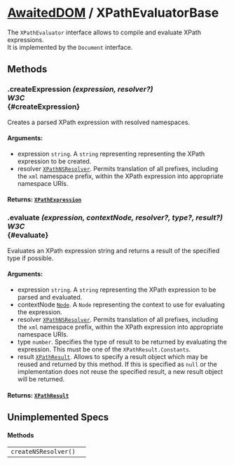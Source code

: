# [AwaitedDOM](../basic-client/awaited-dom) <span>/</span> XPathEvaluatorBase

<div class='overview'>The&nbsp;<code>XPathEvaluator</code> interface allows to compile and evaluate XPath expressions.</div>

<div class='overview'>It is implemented by the <code>Document</code> interface.</div>

## Methods

### .createExpression *(expression, resolver?)* <div class="specs"><i>W3C</i></div> {#createExpression}

Creates a parsed XPath expression with resolved namespaces.

#### **Arguments**:


 - expression `string`. A `string` representing representing the XPath expression to be created.
 - resolver [`XPathNSResolver`](./xpath-ns-resolver.md). Permits translation of all prefixes, including the <code>xml</code> namespace prefix, within the XPath expression into appropriate namespace URIs.

#### **Returns**: [`XPathExpression`](./xpath-expression.md)

### .evaluate *(expression, contextNode, resolver?, type?, result?)* <div class="specs"><i>W3C</i></div> {#evaluate}

Evaluates an XPath expression string and returns a result of the specified type if possible.

#### **Arguments**:


 - expression `string`. A `string` representing the XPath expression to be parsed and evaluated.
 - contextNode [`Node`](./node.md). A <code>Node</code> representing the context to use for evaluating the expression.
 - resolver [`XPathNSResolver`](./xpath-ns-resolver.md). Permits translation of all prefixes, including the <code>xml</code> namespace prefix, within the XPath expression into appropriate namespace URIs.
 - type `number`. Specifies the type of result to be returned by evaluating the expression. This must be one of the <code>XPathResult.Constants</code>.
 - result [`XPathResult`](./xpath-result.md). Allows to specify a result object which may be reused and returned by this method. If this is specified as <code>null</code> or the implementation does not reuse the specified result, a new result object will be returned.

#### **Returns**: [`XPathResult`](./xpath-result.md)

## Unimplemented Specs

#### Methods

|     |     |
| --- | --- |
| `createNSResolver()` |  |
